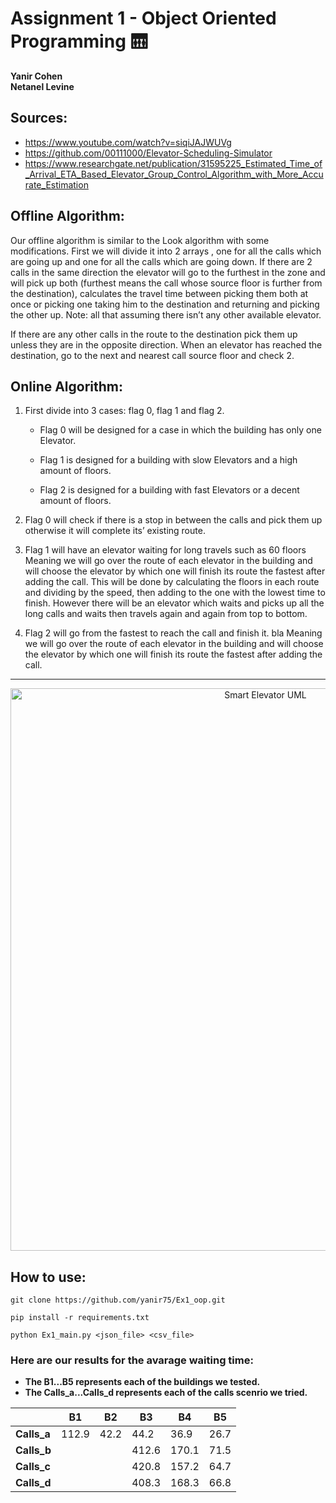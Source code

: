# Assignment 1 - Object Oriented Programming :elevator:

**Yanir Cohen**  
**Netanel Levine** 

## Sources:

  - https://www.youtube.com/watch?v=siqiJAJWUVg
  - https://github.com/00111000/Elevator-Scheduling-Simulator
  - https://www.researchgate.net/publication/31595225_Estimated_Time_of_Arrival_ETA_Based_Elevator_Group_Control_Algorithm_with_More_Accurate_Estimation



## Offline Algorithm:

Our offline algorithm is similar to the Look algorithm with some modifications.
First we will divide it into 2 arrays , one for all the calls which are going up and one for all the calls which are going down.
If there are 2 calls in the same direction the elevator will go to the furthest in the zone and will pick up both (furthest means the call whose source floor is further from the destination), calculates the travel time between picking them both at once or picking one taking him to the destination and returning and picking the other up.
Note: all that assuming there isn’t any other available elevator.

If there are any other calls in the route to the destination pick them up unless they are in the opposite direction.
When an elevator has reached the destination, go to the next and nearest call source floor and check 2.




## Online Algorithm:

1. First divide into 3 cases: flag 0, flag 1 and flag 2.

   - Flag 0 will be designed for a case in which the building has only one Elevator.

   - Flag 1 is designed for a building with slow Elevators and a high amount of floors.

   - Flag 2 is designed for a building with fast Elevators or a decent amount of floors.

2. Flag 0 will check if there is a stop in between the calls and pick them up otherwise it will complete its’ existing route.
     
3. Flag 1 will have an elevator waiting for long travels such as 60 floors
Meaning we will go over the route of each elevator in the building and will choose the elevator by which one will finish its route the fastest after adding the call.
This will be done by calculating the floors in each route and dividing by the speed, then adding to the one with the lowest time to finish.
However there will be an elevator which waits and picks up all the long calls and waits then travels again and again from top to bottom.

4. Flag 2 will go from the fastest to reach the call and finish it. bla
Meaning we will go over the route of each elevator in the building and will choose the elevator by which one will finish its route the fastest after adding the call.
  
    
---
  
   
   <p align="center">
    <img width="800" height="900" src="![Smart Elevator UML](https://user-images.githubusercontent.com/74298433/142627608-d2f9e7ea-25b0-4188-8e26-63ac07be7473.png)" title="Smart Elevator UML">
   </p>


## How to use:
```
git clone https://github.com/yanir75/Ex1_oop.git
```
```
pip install -r requirements.txt
``` 
```
python Ex1_main.py <json_file> <csv_file>
```

### Here are our results for the avarage waiting time:
   - **The B1...B5 represents each of the buildings we tested.** 
   - **The Calls_a...Calls_d  represents each of the calls scenrio we tried.** 

|           | **B1** | **B2** | **B3** | **B4** | **B5** |
|-----------|--------|--------|--------|--------|--------|
|**Calls_a**|	112.9	 | 42.2   |	44.2   | 36.9   |	26.7   |
|**Calls_b**|		     |        | 412.6  | 170.1  |	71.5   |
|**Calls_c**|		     |        | 420.8  | 157.2  |	64.7   |
|**Calls_d**|		     |        | 408.3  | 168.3  |	66.8   |
